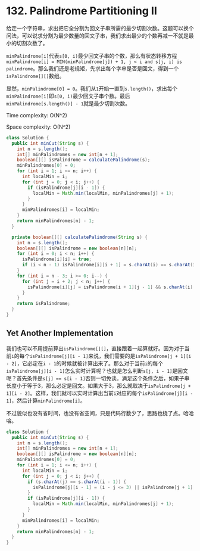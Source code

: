 # 132. Palindrome Partitioning II

给定一个字符串，求出把它全分割为回文子串所需的最少切割次数。这题可以换个问法，可以说求分割为最少数量的回文子串，我们求出最少的个数再减一不就是最小的切割次数了。

`minPalindrome[i]`代表`s[0, i)`最少回文子串的个数，那么有状态转移方程`minPalindrome[i] = MIN(minPalindrome[j]) + 1, j < i and s[j, i) is palindrome`。那么我们还是老规矩，先求出每个字串是否是回文，得到一个`isPalindrome[][]`数组。

显然，`minPalindrome[0] = 0`。我们从`1`开始一直到`s.length()`，求出每个`minPalindrome[i]`即`s[0, i)`最少回文子串个数。最后`minPalindrome[s.length()] - 1`就是最少切割次数。

Time complexity: O(N^2)

Space complexity: O(N^2)

```java
class Solution {
  public int minCut(String s) {
    int n = s.length();
    int[] minPalindromes = new int[n + 1];
    boolean[][] isPalindrome = calculatePalindrome(s);
    minPalindromes[0] = 0;
    for (int i = 1; i <= n; i++) {
      int localMin = i;
      for (int j = 0; j < i; j++) {
        if (isPalindrome[j][i - 1]) {
          localMin = Math.min(localMin, minPalindromes[j] + 1);
        }
      }
      minPalindromes[i] = localMin;
    }
    return minPalindromes[n] - 1;
  }

  private boolean[][] calculatePalindrome(String s) {
    int n = s.length();
    boolean[][] isPalindrome = new boolean[n][n];
    for (int i = 0; i < n; i++) {
      isPalindrome[i][i] = true;
      if (i < n - 1) isPalindrome[i][i + 1] = s.charAt(i) == s.charAt(i + 1);
    }
    for (int i = n - 3; i >= 0; i--) {
      for (int j = i + 2; j < n; j++) {
        isPalindrome[i][j] = isPalindrome[i + 1][j - 1] && s.charAt(i) == s.charAt(j);
      }
    }
    return isPalindrome;
  }
}
```

## Yet Another Implementation

我们也可以不用提前算出`isPalindrome[][]`，直接跟着一起算就好。因为对于当前`i`的每个`isPalindrome[j][i - 1]`来说，我们需要的是`isPalindrome[j + 1][i - 2]`，它必定在`i - 1`的时候就被计算出来了。那么对于当前`i`的每个`isPalindrome[j][i - 1]`怎么实时计算呢？也就是怎么判断`s[j, i - 1]`是回文呢？首先条件是`s[j] == s[i - 1]`否则一切免谈。满足这个条件之后，如果子串长度小于等于3，那么必定是回文。如果大于3，那么就取决于`isPalindrome[j + 1][i - 2]`。这样，我们就可以实时计算出当前`i`对应的每个`isPalindrome[j][i - 1]`，然后计算`minPalindrome[i]`。

不过貌似也没有省时间，也没有省空间，只是代码行数少了，思路也绕了点。哈哈哈。

```java
class Solution {
  public int minCut(String s) {
    int n = s.length();
    int[] minPalindromes = new int[n + 1];
    boolean[][] isPalindrome = new boolean[n][n];
    minPalindromes[0] = 0;
    for (int i = 1; i <= n; i++) {
      int localMin = i;
      for (int j = 0; j < i; j++) {
        if (s.charAt(j) == s.charAt(i - 1)) {
          isPalindrome[j][i - 1] = (i - j <= 3) || isPalindrome[j + 1][i - 2];
        }
        if (isPalindrome[j][i - 1]) {
          localMin = Math.min(localMin, minPalindromes[j] + 1);
        }
      }
      minPalindromes[i] = localMin;
    }
    return minPalindromes[n] - 1;
  }
}
```